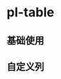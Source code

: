 # pl-table

## 基础使用
<demo-block>
<base-table></base-table>

<template v-slot:code>

<<< docs/demos/table/base-table.vue

</template>

</demo-block>

## 自定义列
<demo-block>
<template-column-table></template-column-table>

<template v-slot:code>

<<< docs/demos/table/template-column.vue

</template>

</demo-block>

<script setup>
import BaseTable from '../demos/table/base-table.vue';
import TemplateColumnTable from '../demos/table/template-column.vue';
import DemoBlock from '../components/DemoBlock.vue';
</script>
